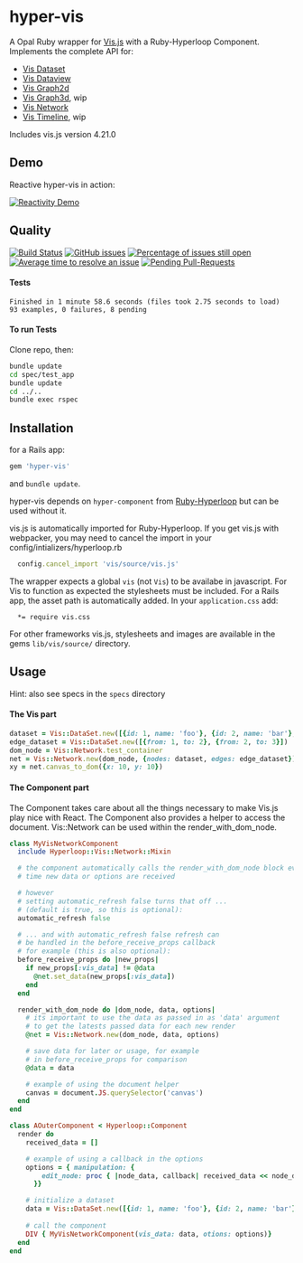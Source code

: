 # hyper-vis

A Opal Ruby wrapper for [Vis.js](http://visjs.org) with a Ruby-Hyperloop Component.
Implements the complete API for:
- [Vis Dataset](http://visjs.org/docs/data/dataset.html)
- [Vis Dataview](http://visjs.org/docs/data/dataview.html)
- [Vis Graph2d](http://visjs.org/docs/graph2d/)
- [Vis Graph3d](http://visjs.org/docs/graph3d/), wip
- [Vis Network](http://visjs.org/docs/network/)
- [Vis Timeline](http://visjs.org/docs/timeline/), wip

Includes vis.js version 4.21.0

## Demo

Reactive hyper-vis in action:

[![Reactivity Demo](http://img.youtube.com/vi/fPSpESBbeMQ/0.jpg)](http://www.youtube.com/watch?v=fPSpESBbeMQ "Reactivity Demo")

## Quality
[![Build Status](https://semaphoreci.com/api/v1/janbiedermann/hyper-vis/branches/master/shields_badge.svg)](https://semaphoreci.com/janbiedermann/hyper-vis)
[![GitHub issues](https://img.shields.io/github/issues/janbiedermann/hyper-vis.svg)](https://github.com/janbiedermann/hyper-vis/issues)
[![Percentage of issues still open](http://isitmaintained.com/badge/open/janbiedermann/hyper-vis.svg)](http://isitmaintained.com/project/janbiedermann/hyper-vis "Percentage of issues still open")
[![Average time to resolve an issue](http://isitmaintained.com/badge/resolution/janbiedermann/hyper-vis.svg)](http://isitmaintained.com/project/janbiedermann/hyper-vis "Average time to resolve an issue")
[![Pending Pull-Requests](http://githubbadges.herokuapp.com/janbiedermann/hyper-vis/pulls.svg)](https://github.com/janbiedermann/hyper-vis/pulls)

#### Tests
```
Finished in 1 minute 58.6 seconds (files took 2.75 seconds to load)
93 examples, 0 failures, 8 pending
```
#### To run Tests
Clone repo, then:
```bash
bundle update
cd spec/test_app
bundle update
cd ../..
bundle exec rspec
```

## Installation
for a Rails app:
```ruby
gem 'hyper-vis'
```
and `bundle update`.

hyper-vis depends on `hyper-component` from [Ruby-Hyperloop](http://ruby-hyperloop.org) but can be used without it.

vis.js is automatically imported for Ruby-Hyperloop. If you get vis.js with webpacker, you may need to cancel the import in your config/intializers/hyperloop.rb
```ruby
  config.cancel_import 'vis/source/vis.js'
```
The wrapper expects a global `vis` (not `Vis`) to be availabe in javascript.
For Vis to function as expected the stylesheets must be included.
For a Rails app, the asset path is automatically added. 
In your `application.css` add:
```
  *= require vis.css
```
For other frameworks vis.js, stylesheets and images are available in the gems `lib/vis/source/` directory.

## Usage

Hint: also see specs in the `specs` directory

#### The Vis part
```ruby
dataset = Vis::DataSet.new([{id: 1, name: 'foo'}, {id: 2, name: 'bar'}, {id: 3, name: 'pub'}])
edge_dataset = Vis::DataSet.new([{from: 1, to: 2}, {from: 2, to: 3}])
dom_node = Vis::Network.test_container
net = Vis::Network.new(dom_node, {nodes: dataset, edges: edge_dataset})
xy = net.canvas_to_dom({x: 10, y: 10})
```
#### The Component part
The Component takes care about all the things necessary to make Vis.js play nice with React.
The Component also provides a helper to access the document.
Vis::Network can be used within the render_with_dom_node.
```ruby
class MyVisNetworkComponent
  include Hyperloop::Vis::Network::Mixin

  # the component automatically calls the render_with_dom_node block every
  # time new data or options are received

  # however
  # setting automatic_refresh false turns that off ...
  # (default is true, so this is optional):
  automatic_refresh false

  # ... and with automatic_refresh false refresh can
  # be handled in the before_receive_props callback
  # for example (this is also optional):
  before_receive_props do |new_props|
    if new_props[:vis_data] != @data
      @net.set_data(new_props[:vis_data])
    end
  end

  render_with_dom_node do |dom_node, data, options|
    # its important to use the data as passed in as 'data' argument
    # to get the latests passed data for each new render
    @net = Vis::Network.new(dom_node, data, options)

    # save data for later or usage, for example
    # in before_receive_props for comparison
    @data = data

    # example of using the document helper
    canvas = document.JS.querySelector('canvas')
  end
end

class AOuterComponent < Hyperloop::Component
  render do
    received_data = []

    # example of using a callback in the options
    options = { manipulation: {
        edit_node: proc { |node_data, callback| received_data << node_data }
      }}

    # initialize a dataset
    data = Vis::DataSet.new([{id: 1, name: 'foo'}, {id: 2, name: 'bar'}, {id: 3, name: 'pub'}])
    
    # call the component
    DIV { MyVisNetworkComponent(vis_data: data, otions: options)}
  end
end
```
